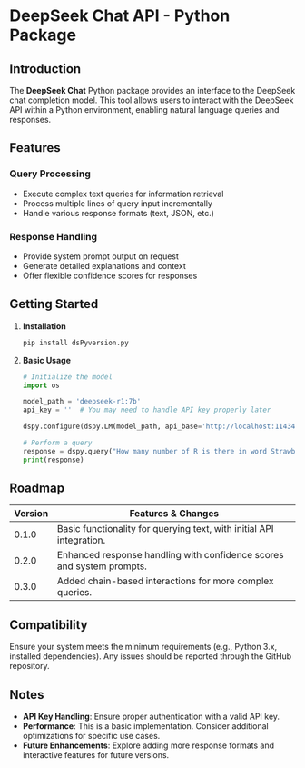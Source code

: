 # DeepSeek Chat API - Python Package

## Introduction

The **DeepSeek Chat** Python package provides an interface to the DeepSeek chat completion model. This tool allows users to interact with the DeepSeek API within a Python environment, enabling natural language queries and responses.

## Features

### Query Processing
- Execute complex text queries for information retrieval
- Process multiple lines of query input incrementally
- Handle various response formats (text, JSON, etc.)

### Response Handling
- Provide system prompt output on request
- Generate detailed explanations and context
- Offer flexible confidence scores for responses

## Getting Started

1. **Installation**
   ```bash
   pip install dsPyversion.py
   ```

2. **Basic Usage**
   ```python
   # Initialize the model
   import os

   model_path = 'deepseek-r1:7b'
   api_key = ''  # You may need to handle API key properly later

   dspy.configure(dspy.LM(model_path, api_base='http://localhost:11434', api_key=api_key))

   # Perform a query
   response = dspy.query("How many number of R is there in word Strawberry?")
   print(response)
   ```

## Roadmap

| Version | Features & Changes |
|--------|--------------------|
| 0.1.0   | Basic functionality for querying text, with initial API integration. |
| 0.2.0   | Enhanced response handling with confidence scores and system prompts. |
| 0.3.0   | Added chain-based interactions for more complex queries. |

## Compatibility

Ensure your system meets the minimum requirements (e.g., Python 3.x, installed dependencies). Any issues should be reported through the GitHub repository.

## Notes
- **API Key Handling**: Ensure proper authentication with a valid API key.
- **Performance**: This is a basic implementation. Consider additional optimizations for specific use cases.
- **Future Enhancements**: Explore adding more response formats and interactive features for future versions.
